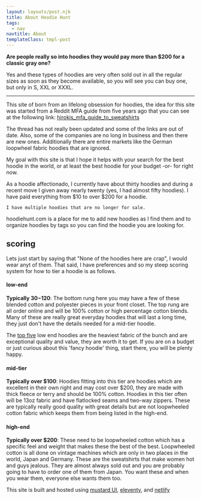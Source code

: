 ```yaml
---
layout: layouts/post.njk
title: About Hoodie Hunt
tags:
  - nav
navtitle: About
templateClass: tmpl-post
---
```

<div class="col col-sm-8">   

<p>
<strong>Are people really so into hoodies they would pay more than $200 for a classic gray one?</strong>

Yes and these types of hoodies are very often sold out in all the regular sizes as soon as they become available, so you will see you can buy one, but only in S, XXL or XXXL.
</p> 
<hr>

<p>This site of born from an lifelong obsession for hoodies, the idea for this site was started from a Reddit MFA guide from five years ago that you can see at the following link: <a href="https://www.reddit.com/r/malefashionadvice/comments/15v5ya/hirokis_mfa_guide_to_sweatshirts/">hirokis_mfa_guide_to_sweatshirts</a>

The thread has not really been updated and some of the links are out of date. Also, some of the companies are no long in business and then there are new ones. Additionally there are entire markets like the German loopwheel fabric hoodies that are ignored.
</p>
<p>My goal with this site is that I hope it helps with your search for the best hoodie in the world, or at least the best hoodie for your budget -or- for right now.</p>

<p>
    As a hoodie affectionado, I currently have about thirty hoodies and during a recent move I given away nearly twenty (yes, I had almost fifty hoodies). I have paid everything from $10 to over $200 for a hoodie.

    I have multiple hoodies that are no longer for sale.
</p>

<p>
    hoodiehunt.com is a place for me to add new hoodies as I find them and to organize hoodies by tags so you can find the hoodie you are looking for.
</p>

<p>

## scoring    

Lets just start by saying that "None of the hoodies here are crap", I would wear anyt of them. That said, I have preferences and so my steep scoring system for how to tier a hoodie is as follows.

#### low-end
<strong>Typically $30-$120</strong>: The bottom rung here you may have a few of these blended cotton and polyester pieces in your front closet. The top rung are all order online and will be 100% cotton or high percentage cotton blends. Many of these are really great everyday hoodies that will last a long time, they just don't have the details needed for a mid-tier hoodie. 

The <a href='/toplists/'>top five</a> low end hoodies are the heaviest fabric of the bunch and are exceptional quality and value, they are worth it to get. If you are on a budget or just curious about this 'fancy hoodie' thing, start there, you will be plenty happy.

#### mid-tier
<strong>Typically over $100</strong>: Hoodies fitting into this tier are hoodies which are excellent in their own right and may cost over $200, they are made with thick fleece or terry and should be 100% cotton. Hoodies in this tier often will be 13oz fabric and have flatlocked seams and two-way zippers. These are typically really good quality with great details but are not loopwheeled cotton fabric which keeps them from being listed in the high-end. 

#### high-end
<strong>Typically over $200</strong>: These need to be loopwheeled cotton which has a specific feel and weight that makes these the best of the best. Loopwheeled cotton is all done on vintage machines which are only in two places in the world, Japan and Germany. These are the sweatshirts that make women hot and guys jealous. They are almost always sold out and you are probably going to have to order one of them from Japan. You want these and when you wear them, everyone else wants them too. 
</p>    

<p>This site is built and hosted using <a href="https://mustard-ui.com/docs/typography/">mustard UI</a>, <a href="https://www.11ty.io/">eleventy</a>, and <a href="https://www.netlify.com/">netlify</a></p>



</div>

